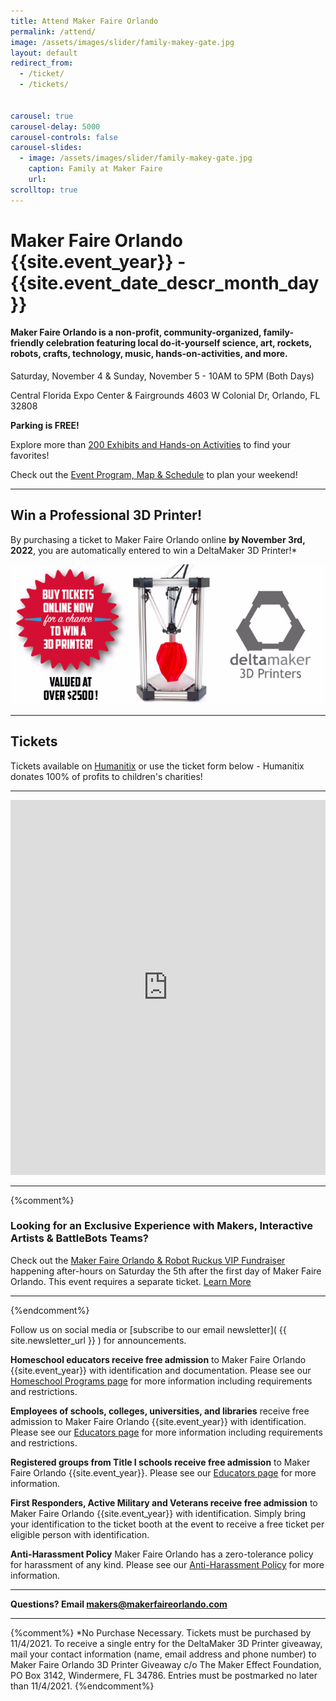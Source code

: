 ```yaml
---
title: Attend Maker Faire Orlando
permalink: /attend/
image: /assets/images/slider/family-makey-gate.jpg  
layout: default
redirect_from:
  - /ticket/
  - /tickets/


carousel: true
carousel-delay: 5000
carousel-controls: false
carousel-slides:
  - image: /assets/images/slider/family-makey-gate.jpg  
    caption: Family at Maker Faire
    url:
scrolltop: true
---
```


# Maker Faire Orlando {{site.event_year}} - {{site.event_date_descr_month_day}}
#### Maker Faire Orlando is a non-profit, community-organized, family-friendly celebration featuring local do-it-yourself science, art, rockets, robots, crafts, technology, music, hands-on-activities, and more.


Saturday, November 4 & Sunday, November 5 - 10AM to 5PM (Both Days)

Central Florida Expo Center & Fairgrounds
4603 W Colonial Dr, Orlando, FL 32808

**Parking is FREE!**

Explore more than [200 Exhibits and Hands-on Activities](/makers) to find your favorites!

Check out the [Event Program, Map & Schedule](/program) to plan your weekend!


---

## Win a Professional 3D Printer!
By purchasing a ticket to Maker Faire Orlando online **by November 3rd, 2022**, you are automatically entered to win a DeltaMaker 3D Printer!*  

![3D Printer giveaway](/assets/images/deltamaker-giveaway.jpg)



---

## Tickets
Tickets available on [Humanitix](https://events.humanitix.com/makerfaireorlando) or use the ticket form below - Humanitix donates 100% of profits to children's charities!


---

<iframe id="iframe-container" src="https://events.humanitix.com/maker-faire-orlando-2023/tickets?w=true&p=%23353337" width="100%" height="600px" frameborder="0"></iframe>

<script>
    var humanitix = {
        findPos: function(obj) {
            var curtop = 0;
            if (obj.offsetParent) {
            do {
                curtop += obj.offsetTop;
            } while ((obj = obj.offsetParent));
            return [curtop];
            }
        }
    };
    window.addEventListener('message', function (e) {
        if (e.origin !== "https://events.humanitix.com"){
            return;
        }   
        var messageData = e.data;
        var iframeEl = document.getElementById('iframe-container');
        if (iframeEl && messageData && !isNaN(messageData.scrollHeight)){
            iframeEl.style.height = messageData.scrollHeight + 'px';
        }
        if (iframeEl && messageData && messageData.pageChange) {
          window.scroll(0, humanitix.findPos(iframeEl));
      }

    }, false);
</script>


---
{%comment%}
### Looking for an Exclusive Experience with Makers, Interactive Artists & BattleBots Teams?
Check out the [Maker Faire Orlando & Robot Ruckus VIP Fundraiser](https://events.humanitix.com/mfo2022-vip-fundraiser) happening after-hours on Saturday the 5th after the first day of Maker Faire Orlando. This event requires a separate ticket. [Learn More](https://events.humanitix.com/mfo2022-vip-fundraiser)

---
{%endcomment%}

Follow us on social media or [subscribe to our email newsletter]( {{ site.newsletter_url }} ) for announcements.

**Homeschool educators receive free admission** to Maker Faire Orlando {{site.event_year}} with identification and documentation.
Please see our [Homeschool Programs page](/homeschool) for more information including requirements and restrictions.

**Employees of schools, colleges, universities, and libraries** receive free admission to Maker Faire Orlando {{site.event_year}} with identification.
Please see our [Educators page](/educators) for more information including requirements and restrictions.

**Registered groups from Title I schools receive free admission** to Maker Faire Orlando {{site.event_year}}.
Please see our [Educators page](/educators) for more information.

**First Responders, Active Military and Veterans receive free admission** to Maker Faire Orlando {{site.event_year}} with identification. Simply bring your identification to the ticket booth at the event to receive a free ticket per eligible person with identification.

**Anti-Harassment Policy** Maker Faire Orlando has a zero-tolerance policy for harassment of any kind. Please see our [Anti-Harassment Policy](/anti-harassment) for more information.

---

**Questions? Email <makers@makerfaireorlando.com>**

---
{%comment%}
*No Purchase Necessary. Tickets must be purchased by 11/4/2021. To receive a single entry for the DeltaMaker 3D Printer giveaway, mail your contact information (name, email address and phone number) to Maker Faire Orlando 3D Printer Giveaway c/o The Maker Effect Foundation, PO Box 3142, Windermere, FL 34786. Entries must be postmarked no later than 11/4/2021.
{%endcomment%}
